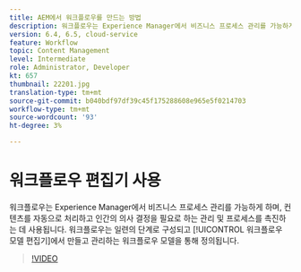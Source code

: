 ```yaml
---
title: AEM에서 워크플로우를 만드는 방법
description: 워크플로우는 Experience Manager에서 비즈니스 프로세스 관리를 가능하게 하며, 컨텐츠를 자동으로 처리하고 인간의 의사 결정을 필요로 하는 관리 및 프로세스를 촉진하는 데 사용됩니다.
version: 6.4, 6.5, cloud-service
feature: Workflow
topic: Content Management
level: Intermediate
role: Administrator, Developer
kt: 657
thumbnail: 22201.jpg
translation-type: tm+mt
source-git-commit: b040bdf97df39c45f175288608e965e5f0214703
workflow-type: tm+mt
source-wordcount: '93'
ht-degree: 3%

---
```



# 워크플로우 편집기 사용

워크플로우는 Experience Manager에서 비즈니스 프로세스 관리를 가능하게 하며, 컨텐츠를 자동으로 처리하고 인간의 의사 결정을 필요로 하는 관리 및 프로세스를 촉진하는 데 사용됩니다. 워크플로우는 일련의 단계로 구성되고 [!UICONTROL 워크플로우 모델 편집기]에서 만들고 관리하는 워크플로우 모델을 통해 정의됩니다.

>[!VIDEO](https://video.tv.adobe.com/v/22201/?quality=12&learn=on)
